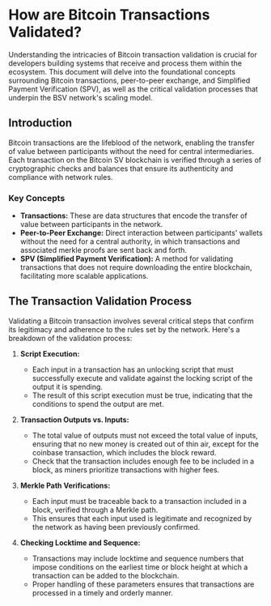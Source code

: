# How are Bitcoin Transactions Validated?

Understanding the intricacies of Bitcoin transaction validation is crucial for developers building systems that receive and process them within the ecosystem. This document will delve into the foundational concepts surrounding Bitcoin transactions, peer-to-peer exchange, and Simplified Payment Verification (SPV), as well as the critical validation processes that underpin the BSV network's scaling model.

## Introduction

Bitcoin transactions are the lifeblood of the network, enabling the transfer of value between participants without the need for central intermediaries. Each transaction on the Bitcoin SV blockchain is verified through a series of cryptographic checks and balances that ensure its authenticity and compliance with network rules.

### Key Concepts

- **Transactions:** These are data structures that encode the transfer of value between participants in the network.
- **Peer-to-Peer Exchange:** Direct interaction between participants' wallets without the need for a central authority, in which transactions and associated merkle proofs are sent back and forth.
- **SPV (Simplified Payment Verification):** A method for validating transactions that does not require downloading the entire blockchain, facilitating more scalable applications.

## The Transaction Validation Process

Validating a Bitcoin transaction involves several critical steps that confirm its legitimacy and adherence to the rules set by the network. Here's a breakdown of the validation process:

1. **Script Execution:**
   - Each input in a transaction has an unlocking script that must successfully execute and validate against the locking script of the output it is spending.
   - The result of this script execution must be true, indicating that the conditions to spend the output are met.

2. **Transaction Outputs vs. Inputs:**
   - The total value of outputs must not exceed the total value of inputs, ensuring that no new money is created out of thin air, except for the coinbase transaction, which includes the block reward.
   - Check that the transaction includes enough fee to be included in a block, as miners prioritize transactions with higher fees.

3. **Merkle Path Verifications:**
   - Each input must be traceable back to a transaction included in a block, verified through a Merkle path.
   - This ensures that each input used is legitimate and recognized by the network as having been previously confirmed.

4. **Checking Locktime and Sequence:**
   - Transactions may include locktime and sequence numbers that impose conditions on the earliest time or block height at which a transaction can be added to the blockchain.
   - Proper handling of these parameters ensures that transactions are processed in a timely and orderly manner.

